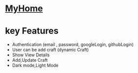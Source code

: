 # [MyHome](https://66311bf15dd534008e1f3997--peaceful-zabaione-49c836.netlify.app/)


# key Features

- Authentication (email , password, googleLogin, githubLogin)
- User can be add craft (dynamic Craft) 
- Show View Details 
- Add,Update Craft 
- Dark mode,Light Mode